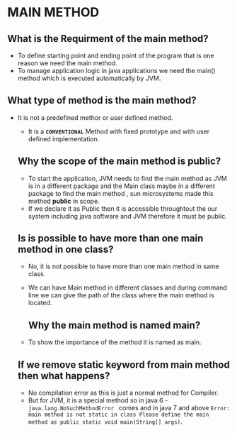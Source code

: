# MAIN METHOD
## What is the Requirment of the main method?
- To define starting point and ending point of the program that is one reason we need the main method.
- To  manage application logic in java applications we need the main() method which is executed automatically by JVM.

## What type of method is the main method?
- It is not a predefined methor or user defined method.
  - It is a **`CONVENTIONAL`** Method with fixed prototype and with user defined implementation.
 
  ## Why the scope of the main method is public?
  - To start the application, JVM needs to find the main method as JVM is in a different package and the Main class maybe in a different package to find the main method , sun microsystems made this method **public** in scope.
  - If we declare it as Public then it is accessible throughtout the our system including java software and JVM therefore it must be public.

  ## Is is possible to have more than one main method in one class?
  - No, it is not possible to have more than one main method in same class.
  - We can have Main method in different classes and during command line we can give the path of the class where the main method is located.
 
    ## Why the main method is named main?
   - To show the importance of the method it is named as main.
 
   
    ## If we remove static keyword from main method then what happens?
    - No compilation error as this is just a normal method for Compiler.
    - But for JVM, it is a special method so in java 6 - `java.lang.NoSuchMethodError ` comes and in java 7 and above `Error: main method is not static in class Please define the main method as public static void main(String[] args)`.
     
